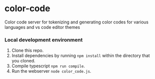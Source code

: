 # color-code
Color code server for tokenizing and generating color codes for various languages and vs code editor themes

### Local development environment

1. Clone this repo.
2. Install dependencies by running `npm install` within the directory that you cloned.
3. Compile typescript `npm run compile`.
4. Run the webserver `node color_code.js`.

